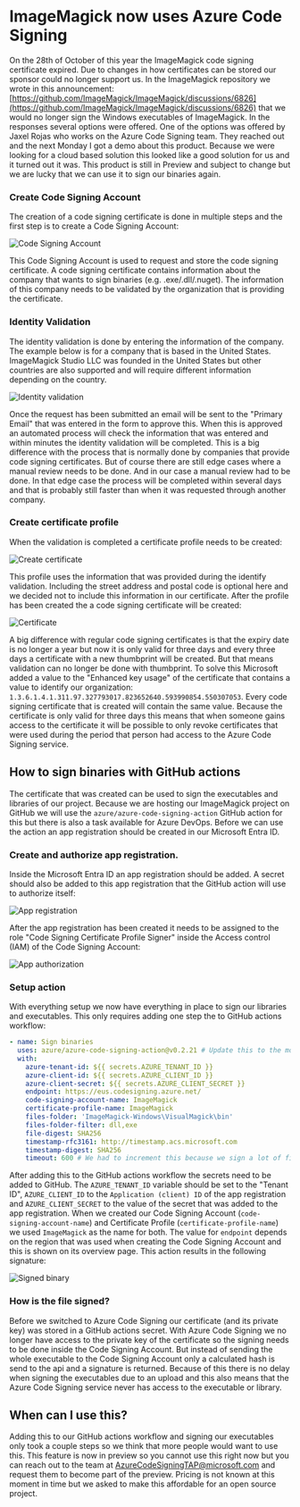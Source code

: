 # ImageMagick now uses Azure Code Signing

On the 28th of October of this year the ImageMagick code signing certificate expired. Due to changes in how certificates can be stored our sponsor could no longer support us. In the ImageMagick repository we wrote in this announcement: [https://github.com/ImageMagick/ImageMagick/discussions/6826](https://github.com/ImageMagick/ImageMagick/discussions/6826) that we would no longer sign the Windows executables of ImageMagick. In the responses several options were offered. One of the options was offered by Jaxel Rojas who works on the Azure Code Signing team. They reached out and the next Monday I got a demo about this product. Because we were looking for a cloud based solution this looked like a good solution for us and it turned out it was. This product is still in Preview and subject to change but we are lucky that we can use it to sign our binaries again.

### Create Code Signing Account

The creation of a code signing certificate is done in multiple steps and the first step is to create a Code Signing Account:

![Code Signing Account](images/CodeSigningAccount.png)

This Code Signing Account is used to request and store the code signing certificate. A code signing certificate contains information about the company that wants to sign binaries (e.g. .exe/.dll/.nuget). The information of this company needs to be validated by the organization that is providing the certificate.

### Identity Validation

The identity validation is done by entering the information of the company. The example below is for a company that is based in the United States. ImageMagick Studio LLC was founded in the United States but other countries are also supported and will require different information depending on the country.

![Identity validation](images/IdentityValidation.png)

Once the request has been submitted an email will be sent to the "Primary Email" that was entered in the form to approve this. When this is approved an automated process will check the information that was entered and within minutes the identity validation will be completed. This is a big difference with the process that is normally done by companies that provide code signing certificates. But of course there are still edge cases where a manual review needs to be done. And in our case a manual review had to be done. In that edge case the process will be completed within several days and that is probably still faster than when it was requested through another company.

### Create certificate profile

When the validation is completed a certificate profile needs to be created:

![Create certificate](images/CreateCertificate.png)

This profile uses the information that was provided during the identify validation. Including the street address and postal code is optional here and we decided not to include this information in our certificate. After the profile has been created the a code signing certificate will be created:

![Certificate](images/Certificate.png)

A big difference with regular code signing certificates is that the expiry date is no longer a year but now it is only valid for three days and every three days a certificate with a new thumbprint will be created. But that means validation can no longer be done with thumbprint. To solve this Microsoft added a value to the "Enhanced key usage" of the certificate that contains a value to identify our organization: `1.3.6.1.4.1.311.97.327793017.823652640.593990854.550307053`. Every code signing certificate that is created will contain the same value. Because the certificate is only valid for three days this means that when someone gains access to the certificate it will be possible to only revoke certificates that were used during the period that person had access to the Azure Code Signing service. 

## How to sign binaries with GitHub actions

The certificate that was created can be used to sign the executables and libraries of our project. Because we are hosting our ImageMagick project on GitHub we will use the `azure/azure-code-signing-action` GitHub action for this but there is also a task available for Azure DevOps. Before we can use the action an app registration should be created in our Microsoft Entra ID.

### Create and authorize app registration.

Inside the Microsoft Entra ID an app registration should be added. A secret should also be added to this app registration that the GitHub action will use to authorize itself:

![App registration](images/AppRegistration.png)

After the app registration has been created it needs to be assigned to the role "Code Signing Certificate Profile Signer" inside the Access control (IAM) of the Code Signing Account:

![App authorization](images/AppAuthorization.png)

### Setup action

With everything setup we now have everything in place to sign our libraries and executables. This only requires adding one step the to GitHub actions workflow:

```yaml
- name: Sign binaries
  uses: azure/azure-code-signing-action@v0.2.21 # Update this to the most recent version
  with:
    azure-tenant-id: ${{ secrets.AZURE_TENANT_ID }}
    azure-client-id: ${{ secrets.AZURE_CLIENT_ID }}
    azure-client-secret: ${{ secrets.AZURE_CLIENT_SECRET }}
    endpoint: https://eus.codesigning.azure.net/
    code-signing-account-name: ImageMagick
    certificate-profile-name: ImageMagick
    files-folder: 'ImageMagick-Windows\VisualMagick\bin'
    files-folder-filter: dll,exe
    file-digest: SHA256
    timestamp-rfc3161: http://timestamp.acs.microsoft.com
    timestamp-digest: SHA256
    timeout: 600 # We had to increment this because we sign a lot of files at the same time
```

After adding this to the GitHub actions workflow the secrets need to be added to GitHub. The `AZURE_TENANT_ID` variable should be set to the "Tenant ID", `AZURE_CLIENT_ID` to the `Application (client) ID` of the app registration and `AZURE_CLIENT_SECRET` to the value of the secret that was added to the app registration. When we created our Code Signing Account (`code-signing-account-name`) and Certificate Profile (`certificate-profile-name`) we used `ImageMagick` as the name for both. The value for `endpoint` depends on the region that was used when creating the Code Signing Account and this is shown on its overview page. This action results in the following signature:

![Signed binary](images/Magick.png)

### How is the file signed?

Before we switched to Azure Code Signing our certificate (and its private key) was stored in a GitHub actions secret. With Azure Code Signing we no longer have access to the private key of the certificate so the signing needs to be done inside the Code Signing Account. But instead of sending the whole executable to the Code Signing Account only a calculated hash is send to the api and a signature is returned. Because of this there is no delay when signing the executables due to an upload and this also means that the Azure Code Signing service never has access to the executable or library.

## When can I use this?

Adding this to our GitHub actions workflow and signing our executables only took a couple steps so we think that more people would want to use this. This feature is now in preview so you cannot use this right now but you can reach out to the team at [AzureCodeSigningTAP@microsoft.com](mailto:AzureCodeSigningTAP@microsoft.com) and request them to become part of the preview. Pricing is not known at this moment in time but we asked to make this affordable for an open source project.
